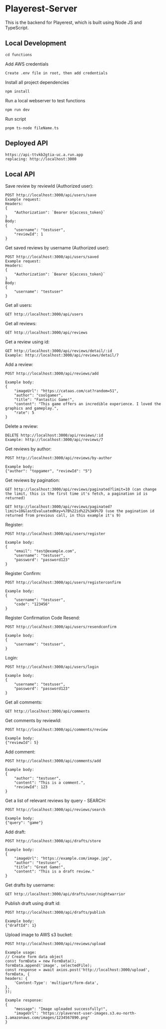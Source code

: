# Playerest-Server

This is the backend for Playerest, which is built using Node JS and TypeScript.

## Local Development

    cd functions

Add AWS credentials

    Create .env file in root, then add credentials

Install all project dependencies

    npm install

Run a local webserver to test functions

    npm run dev

Run script

    pnpm ts-node fileName.ts

## Deployed API

    https://api-ttvkb2gtia-uc.a.run.app
    replacing: http://localhost:3000

## Local API


Save review by reviewId (Authorized user):

    POST http://localhost:3000/api/users/save
    Example request:
    Headers: 
    {
        "Authorization": `Bearer ${access_token}`
    }
    Body:
    {
        "username": "testuser",
        "reviewId": 1
    }

Get saved reviews by username (Authorized user):

    POST http://localhost:3000/api/users/saved
    Example request:
    Headers: 
    {
        "Authorization": `Bearer ${access_token}`
    }
    Body:
    {
        "username": "testuser"
    }

Get all users:

    GET http://localhost:3000/api/users

Get all reviews:

    GET http://localhost:3000/api/reviews

Get a review using id:

    GET http://localhost:3000/api/reviews/detail/:id
    Example: http://localhost:3000/api/reviews/detail/7


Add a review:

    POST http://localhost:3000/api/reviews/add

    Example body:
    {
        "imageUrl": "https://cataas.com/cat?random=51",
        "author": "coolgamer",
        "title": "Fantastic Game!",
        "content": "This game offers an incredible experience. I loved the graphics and gameplay.",
        "rate": 5
    }

Delete a review:

    DELETE http://localhost:3000/api/reviews/:id
    Example: http://localhost:3000/api/reviews/7
    
Get reviews by author:

    POST http://localhost:3000/api/reviews/by-author

    Example body:
    {"author": "topgamer", "reviewId": "5"}

Get reviews by pagination:

    GET http://localhost:3000/api/reviews/paginated?limit=10 (can change the limit, this is the first time it's fetch, a pagination id is returned)

    GET http://localhost:3000/api/reviews/paginated?limit=10&lastEvaluatedKey=%7B%22id%22%3A9%7D (use the pagination id returned from previous call, in this example it's 9)

Register:

    POST http://localhost:3000/api/users/register

    Example body:
    {
        "email": "test@example.com",
        "username": "testuser",
        "password": "password123"
    }

Register Confirm:

    POST http://localhost:3000/api/users/registerconfirm

    Example body:
    {
        "username": "testuser",
        "code": "123456"
    }

Register Confirmation Code Resend:

    POST http://localhost:3000/api/users/resendconfirm

    Example body:
    {
        "username": "testuser",
    }

Login:

    POST http://localhost:3000/api/users/login

    Example body:
    {
        "username": "testuser",
        "password": "password123"
    }

Get all comments:

    GET http://localhost:3000/api/comments

Get comments by reviewId:

    POST http://localhost:3000/api/comments/review

    Example body:
    {"reviewId": 5}

Add comment:

    POST http://localhost:3000/api/comments/add

    Example body:
    {
        "author": "testuser",
        "content": "This is a comment.",
        "reviewId": 123
    }

Get a list of relevant reviews by query - SEARCH:

    POST http://localhost:3000/api/reviews/search

    Example body:
    {"query": "game"}

Add draft:

    POST http://localhost:3000/api/drafts/store

    Example body:
    {
        "imageUrl": "https://example.com/image.jpg",
        "author": "testuser",
        "title": "Great Game!",
        "content": "This is a draft review."
    }

Get drafts by username:

    GET http://localhost:3000/api/drafts/user/nightwarrior

Publish draft using draft id:

    POST http://localhost:3000/api/drafts/publish

    Example body:
    {"draftId": 1}

Upload image to AWS s3 bucket:

    POST http://localhost:3000/api/reviews/upload

    Example usage:
    // Create form data object
    const formData = new FormData();
    formData.append('image', selectedFile);
    const response = await axios.post('http://localhost:3000/upload', formData, {
    headers: {
        'Content-Type': 'multipart/form-data',
    },
    });

    Example response:
    {
        "message": "Image uploaded successfully!",
        "imageUrl": "https://plaverest-user-images.s3.eu-north-1.amazonaws.com/images/1234567890.png"
    }

